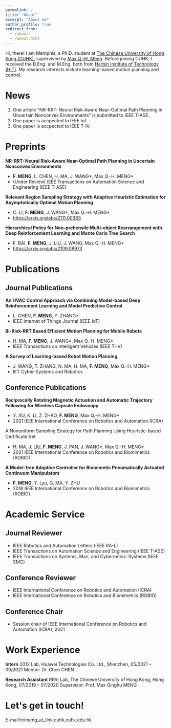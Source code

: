 ```yaml
---
permalink: /
title: "About"
excerpt: "About me"
author_profile: true
redirect_from: 
  - /about/
  - /about.html
---
```


Hi, there! I am Memphis, a Ph.D. student at [The Chinese University of Hong Kong (CUHK)](https://www.cuhk.edu.hk/english/index.html), supervised by [Max Q.-H. Meng](https://www.ee.cuhk.edu.hk/~qhmeng/). Before joining CUHK, I received the B.Eng. and M.Eng. both from [Harbin Institute of Technology (HIT)](http://en.hit.edu.cn/). My research interests include learning-based motion planning and control.

News
======
1. One article "NR-RRT: Neural Risk-Aware Near-Optimal Path Planning in Uncertain Nonconvex Environments" is submitted to IEEE T-ASE.
2. One paper is accpected to IEEE IoT.
3. One paper is accpected to IEEE T-IV.

Preprints
======
**NR-RRT: Neural Risk-Aware Near-Optimal Path Planning in Uncertain Nonconvex Environments**
- **F. MENG**, L. CHEN, H. MA, J. WANG*, Max Q.-H. MENG* 
- (Under Review) IEEE Transactions on Automation Science and Engineering (IEEE T-ASE)

**Relevant Region Sampling Strategy with Adaptive Heuristic Estimation for Asymptotically Optimal Motion Planning**
- C. LI, **F. MENG**, J. WANG*, Max Q.-H. MENG* 
- https://arxiv.org/abs/2111.00383

**Hierarchical Policy for Non-prehensile Multi-object Rearrangement with Deep Reinforcement Learning and Monte Carlo Tree Search**
- F. BAI, **F. MENG**, J. LIU, J. WANG, Max Q.-H. MENG* 
- https://arxiv.org/abs/2109.08973

Publications
======
Journal Publications
-------------------
**An HVAC Control Approach via Combining Model-based Deep Reinforcement Learning and Model Predictive Control**
- L. CHEN, **F. MENG**, Y. ZHANG* 
- IEEE Internet of Things Journal (IEEE IoT)

**Bi-Risk-RRT Based Efficient Motion Planning for Mobile Robots**
- H. MA, **F. MENG**, J. WANG*, Max Q.-H. MENG* 
- IEEE Transactions on Intelligent Vehicles (IEEE T-IV)

**A Survey of Learning-based Robot Motion Planning**
- J. WANG, T. ZHANG, N. MA, H. MA, **F. MENG**, Max Q.-H. MENG* 
- IET Cyber-Systems and Robotics

Conference Publications
-------------------
**Reciprocally Rotating Magnetic Actuation and Automatic Trajectory Following for Wireless Capsule Endoscopy**
- Y. XU, K. LI, Z. ZHAO, **F. MENG**, Max Q.-H. MENG*
- 2021 IEEE International Conference on Robotics and Automation (ICRA)

A Nonuniform Sampling Strategy for Path Planning Using Heuristic-based Certiﬁcate Set
- H. MA, J. LIU, **F. MENG**, J. PAN, J. WANG*, Max Q.-H. MENG* 
- 2021 IEEE International Conference on Robotics and Biomimetics (ROBIO)

**A Model-free Adaptive Controller for Biomimetic Pneumatically Actuated Continuum Manipulators**
- **F. MENG**, Y. Lyu, G. MA, Y. ZHU 
- 2018 IEEE International Conference on Robotics and Biomimetics (ROBIO).

Academic Service
==============
Journal Reviewer
--------------
- IEEE Robotics and Automation Letters (IEEE RA-L)
- IEEE Transactions on Automation Science and Engineering (IEEE T-ASE)
- IEEE Transactions on Systems, Man, and Cybernetics: Systems (IEEE SMC)

Conference Reviewer
-----------------
- IEEE International Conference on Robotics and Automation (ICRA)
- IEEE International Conference on Robotics and Biomimetics (ROBIO)

Conference Chair
--------------
- Session chair of IEEE International Conference on Robotics and Automation (ICRA), 2021

Work Experience
==============
**Intern** 2012 Lab, Huawei Technologies Co. Ltd., Shenzhen, 05/2021 – 09/2021
Mentor: Dr. Chen CHEN

**Research Assistant** RPAI Lab, The Chinese University of Hong Kong, Hong Kong, 07/2019 – 07/2020
Supervisor: Prof. Max Qinghu MENG

Let's get in touch!
========
E-mail:feimeng_at_link.cuhk.cuhk.edu.hk
